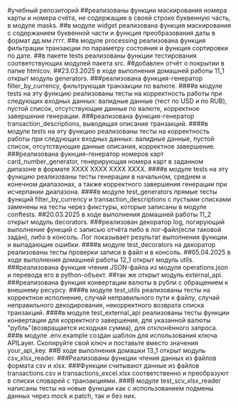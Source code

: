#учебный репозиторий
##реализованы функции маскирования номера карты и номера счёта,
не содержащие в своей строке буквенную часть, в модуле masks.
##в модуле widget реализована функция маскирования с содержанием буквенной части
и функция преобразования даты в формат дд.мм.гггг.
##в модуле processing реализована функция фильтрации транзакции по параметру состояния
и функция сортировки по дате.
##в пакете tests реализованы функции тестирования соответствующих модулей пакета src.
##добавлен отчёт о покрытии в папке htmlcov.
##23.03.2025 в ходе выполнения домашней работы 11_1 открыт модуль generators.
###реализована функция-генератор filter_by_currency, фильтрующая транзакции по валюте. 
####в модуле tests на эту функцию реализованы тесты на корректность работы при следующих входных данных:
валидные данные (тест по USD и по RUB), пустой список, отсутствующие данные по валюте, корректное завершение генерации.
###реализована функция-генератор transaction_descriptions, выводящая описание транзакций.
####в модуле tests на эту функцию реализованы тесты на корректность работы при следующих входных данных:
валидные данные, пустой список, отсутствующие данные описания, корректное завершение.
###реализована фукнция-генератор номеров карт card_number_generator,
генерирующая номера карт в заданном дипазоне в формате XXXX XXXX XXXX XXXX.
####в модуле tests на эту функцию реализованы тесты генерации в начальном, среднем и конечном диапазонах,
а также корректного завершения генерации при исчерпании диапазона.
####в модуле test_generators прямые тесты функций filter_by_currency и transaction_descriptions
с пустыми списками заменены на тесты через фикстуры, которые записаны в модуле conftests.
##20.03.2025 в ходе выполнения домашней работы 11_2 открыт модуль decorators.
###реализован декоратор log, логирующий выполнение функций с записью отчёта либо в лог-файл(если таковой задан),
либо в консоль. Лог показывает результат выполнения функции и выпадающие ошибки.
####в модуле test_decorators на декоратор реализованы тесты проверки записи в файл и в консоль.
##05.04.2025 в ходе выполнения домашней работы 12_1 открыт модуль utils.
###реализована функция чтения JSON-файла из модуля operations.json и перевода его в python-объект.
##так же открыт модуль external_api.
###реализована функция конвертации валюты в рубли с обращением к внешнему ресурсу.
####в модуле test_utils реализованы тесты на корректное исполнение, случай неправильного пути к файлу,
случай неправильного декодирования, некорректного возврата списка транзакций.
####в модуле test_external_api реализованы тесты функции конвертации для корректного завершения,
для указанной валюты "рубль"(возвращается исходная сумма), для отклонённого запроса.
###в модуле .env.example создан шаблон для использования ключа APILayer. Скопируйте свой ключ
и поставьте вместо значения your_api_key.
##В ходе выполнения домашки 13_1 открыт модуль csv_xlsx_reader.
###Реализованы функции чтения данных из файлов формата csv и xlsx.
###Функции считывают данные из файлов transactions.csv и transactions_excel.xlsx соответственно и преобразуют в списки
словарей с транзакциями.
###В модуле test_scv_xlsx_reader написаны тесты на новые функции как с использованием подмены данных через mock и patch,
так и без них.